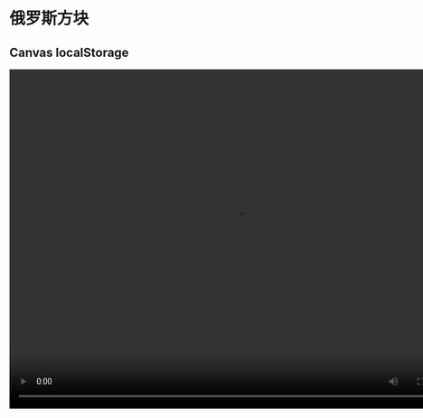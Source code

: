 # 俄罗斯方块

## Canvas localStorage

<video src="爱剪辑-20200325.mp4" width="800px" height="600px" controls="controls"></video>